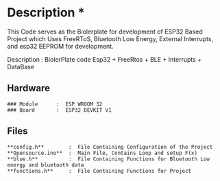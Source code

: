 
# Description *
  This Code serves as the Biolerplate for development of ESP32 Based Project which Uses FreeRToS, Bluetooth Low Energy, External Interrupts, and esp32 EEPROM
  for development.

  Description : BiolerPlate code  Esp32 + FreeRtos + BLE + Interrupts + DataBase


## Hardware

    ### Module      :  ESP WROOM 32
    ### Board       :  ESP32 DEVKIT V1
    

## Files

    **config.h**        :  File Containing Configuration of the Project
    **Opensource.ino**  :  Main File, Contains Loop and setup F(x)    
    **blue.h**          :  File Containing Functions for Bluetooth Low energy and bluetooth data
    **functions.h**     :  File Containing Functions for Project

